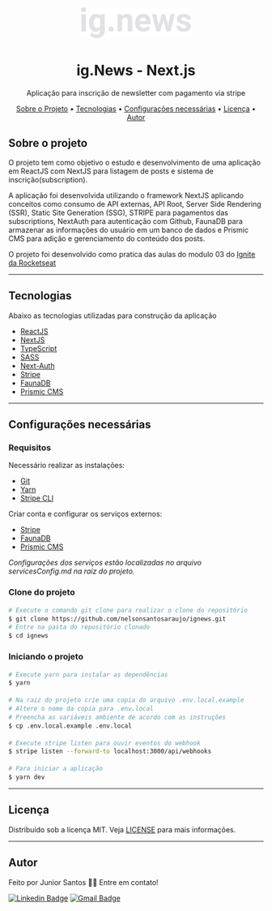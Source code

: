 <h1 align="center">
  <img alt="Logo" src="./public/images/logo.svg" alt="ig.News">
</h1>

<h1 align="center">
    ig.News - Next.js
</h1>
<p align="center">Aplicação para inscrição de newsletter com pagamento via stripe</p>


<p align="center">
 <a href="#sobre-o-projeto">Sobre o Projeto</a> •
 <a href="#tecnologias">Tecnologias</a> •
 <a href="#configurações-necessárias">Configurações necessárias</a> •
 <a href="#licença">Licença</a> •
 <a href="#autor">Autor</a>
</p>

## Sobre o projeto

O projeto tem como objetivo o estudo e desenvolvimento de uma aplicação em ReactJS com NextJS para listagem de posts e sistema de inscrição(subscription).

A aplicação foi desenvolvida utilizando o framework NextJS aplicando conceitos como consumo de API externas, API Root, Server Side Rendering (SSR), Static Site Generation (SSG), STRIPE para pagamentos das subscriptions, NextAuth para autenticação com Github, FaunaDB para armazenar as informações do usuário em um banco de dados e Prismic CMS para adição e gerenciamento do conteúdo dos posts.

O projeto foi desenvolvido como pratica das aulas do modulo 03 do [Ignite da Rocketseat](https://rocketseat.com.br/)

---

## Tecnologias

Abaixo as tecnologias utilizadas para construção da aplicação

- [ReactJS](https://reactjs.org/)
- [NextJS](https://nextjs.org/)
- [TypeScript](https://www.typescriptlang.org/)
- [SASS](https://sass-lang.com/)
- [Next-Auth](https://next-auth.js.org/)
- [Stripe](https://stripe.com/)
- [FaunaDB](https://fauna.com/)
- [Prismic CMS](https://prismic.io/)

---

## Configurações necessárias

### **Requisitos**

Necessário realizar as instalações:

- [Git](https://git-scm.com/)
- [Yarn](https://classic.yarnpkg.com)
- [Stripe CLI](https://stripe.com/docs/stripe-cli)

Criar conta e configurar os serviços externos:

- [Stripe](https://stripe.com/)
- [FaunaDB](https://fauna.com/)
- [Prismic CMS](https://prismic.io/)

*Configurações dos serviços estão localizadas no arquivo servicesConfig.md na raiz do projeto.*

### **Clone do projeto**

```bash
# Execute o comando git clone para realizar o clone do repositório
$ git clone https://github.com/nelsonsantosaraujo/ignews.git
# Entre na pasta do repositório clonado
$ cd ignews
```

### **Iniciando o projeto**

```bash
# Execute yarn para instalar as dependências
$ yarn

# Na raiz do projeto crie uma copia do arquivo .env.local.example
# Altere o nome da copia para .env.local
# Preencha as variáveis ambiente de acordo com as instruções
$ cp .env.local.example .env.local

# Execute stripe listen para ouvir eventos do webhook
$ stripe listen --forward-to localhost:3000/api/webhooks 

# Para iniciar a aplicação
$ yarn dev

```

---

## Licença

Distribuído sob a licença MIT. Veja [LICENSE](LICENSE) para mais informações.

---

## Autor

Feito por Junior Santos 👋🏽 Entre em contato!

[![Linkedin Badge](https://img.shields.io/badge/-Junior-blue?style=flat-square&logo=Linkedin&logoColor=white&link=https://www.linkedin.com/in/devjusan/)](https://www.linkedin.com/in/devjusan/)
[![Gmail Badge](https://img.shields.io/badge/-v.junior@aluno.ifsp.edu.br-red?style=flat-square&link=mailto:v.junior@aluno.ifsp.edu.br)](mailto:v.junior@aluno.ifsp.edu.br)